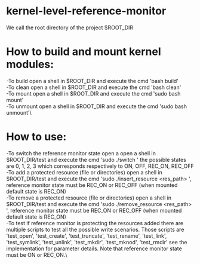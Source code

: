 # kernel-level-reference-monitor
We call the root directory of the project $ROOT_DIR

# How to build and mount kernel modules:
-To build open a shell in $ROOT_DIR and execute the cmd 'bash build'\
-To clean open a shell in $ROOT_DIR and execute the cmd 'bash clean'\
-To mount open a shell in $ROOT_DIR and execute the cmd 'sudo bash mount'\
-To unmount open a shell in $ROOT_DIR and execute the cmd 'sudo bash unmount'\

# How to use:
-To switch the reference monitor state open a open a shell in $ROOT_DIR/test and execute the cmd 'sudo ./switch <state> <passwd>' the possible states are 0, 1, 2, 3 which corresponds respectively to ON, OFF, REC_ON, REC_OFF\
-To add a protected resource (file or directories) open a shell in $ROOT_DIR/test and execute the cmd 'sudo ./insert_resource <res_path> <passwd>', reference monitor state must be REC_ON or REC_OFF (when mounted default state is REC_ON)\
-To remove a protected resource (file or directories) open a shell in $ROOT_DIR/test and execute the cmd 'sudo ./remove_resource <res_path> <passwd>', reference monitor state must be REC_ON or REC_OFF (when mounted default state is REC_ON)\
-To test if reference monitor is protecting the resources added there are multiple scripts to test all the possible write scenarios. Those scripts are 'test_open', 'test_create', 'test_truncate', 'test_rename', 'test_link', 'test_symlink', 'test_unlink', 'test_mkdir', 'test_mknod', 'test_rmdir' see the implementation for parameter details. Note that reference monitor state must be ON or REC_ON.\
